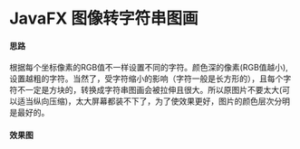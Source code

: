 # JavaFX 图像转字符串图画
 #### 思路
 根据每个坐标像素的RGB值不一样设置不同的字符。颜色深的像素(RGB值越小), 设置越粗的字符。当然了，受字符缩小的影响（字符一般是长方形的），且每个字符不一定是方块的，转换成字符串图画会被拉伸且很大。所以原图片不要太大(可以适当纵向压缩)，太大屏幕都装不下了，为了使效果更好，图片的颜色层次分明是最好的。
 #### 效果图
